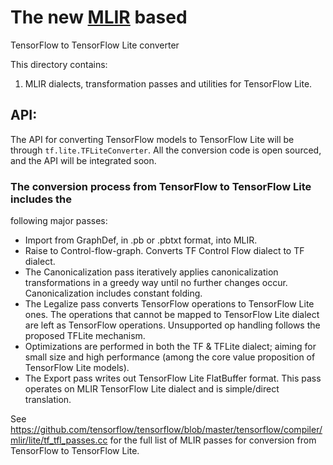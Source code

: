 # The new [MLIR](https://github.com/llvm/llvm-project/tree/main/mlir) based

TensorFlow to TensorFlow Lite converter

This directory contains:

1.  MLIR dialects, transformation passes and utilities for TensorFlow Lite.

## API:

The API for converting TensorFlow models to TensorFlow Lite will be through
`tf.lite.TFLiteConverter`. All the conversion code is open sourced, and
the API will be integrated soon.

### The conversion process from TensorFlow to TensorFlow Lite includes the
following major passes:

- Import from GraphDef, in .pb or .pbtxt  format, into MLIR.
- Raise to Control-flow-graph. Converts TF Control Flow dialect to TF dialect.
- The Canonicalization pass iteratively applies canonicalization
transformations in a greedy way until no further changes occur.
Canonicalization includes constant folding.
- The Legalize pass converts TensorFlow operations to TensorFlow Lite
ones. The operations that cannot be mapped to TensorFlow Lite dialect
are left as TensorFlow operations. Unsupported op handling follows the
proposed TFLite mechanism.
- Optimizations are performed in both the TF & TFLite dialect; aiming for small
size and high performance (among the core value proposition of
TensorFlow Lite models).
- The Export pass writes out TensorFlow Lite FlatBuffer format. This pass
operates on MLIR TensorFlow Lite dialect and is simple/direct translation.

See https://github.com/tensorflow/tensorflow/blob/master/tensorflow/compiler/mlir/lite/tf_tfl_passes.cc
for the full list of MLIR passes for conversion from TensorFlow to
TensorFlow Lite.
